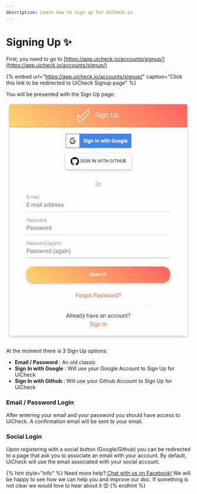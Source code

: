 ```yaml
---
description: Learn how to sign up for UiCheck.io
---
```


# Signing Up ✨

First, you need to go to [https://app.uicheck.io/accounts/signup/](https://app.uicheck.io/accounts/signup/)

{% embed url="https://app.uicheck.io/accounts/signup/" caption="Click this link to be redirected to UiCheck Signup page" %}

You will be presented with the Sign Up page:

![fill out your infos &#x1F575;&#xFE0F;&#x200D;&#x2640;&#xFE0F;&#x1F92B;](../.gitbook/assets/chrome-capture.gif)

At the moment there is 3 Sign Up options:

* **Email / Password** : An old classic
* **Sign In with Google** : Will use your Google Account to Sign Up for UiCheck
* **Sign In with Github** : Will use your Github Account to Sign Up for UiCheck

### Email / Password Login

After entering your email and your password you should have access to UiCheck. A confirmation email will be sent to your email. 

### Social Login

Upon registering with a social button \(Google/Github\) you can be redirected to a page that ask you to associate an email with your account. By default, UiCheck will use the email associated with your social account.

{% hint style="info" %}
Need more help?[ Chat with us on Facebook!](https://m.me/UiCheck) We will be happy to see how we can help you and improve our doc. If something is not clear we would love to hear about it 😍
{% endhint %}

